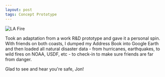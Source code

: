 ```yaml
---
layout: post
tags: Concept Prototype
---
```


![LA Fire](https://michaelmassie.com/assets/img/contactsAndDisasters.png)

Took an adaptation from a work R&D prototype and gave it a personal spin. With friends on both coasts, I dumped my Address Book into Google Earth and then loaded all natural disaster data - from hurricanes, earthquakes, to wild fires on NOAA, USDF, etc - to check-in to make sure friends are far from danger.

Glad to see and hear you're safe, Jon!